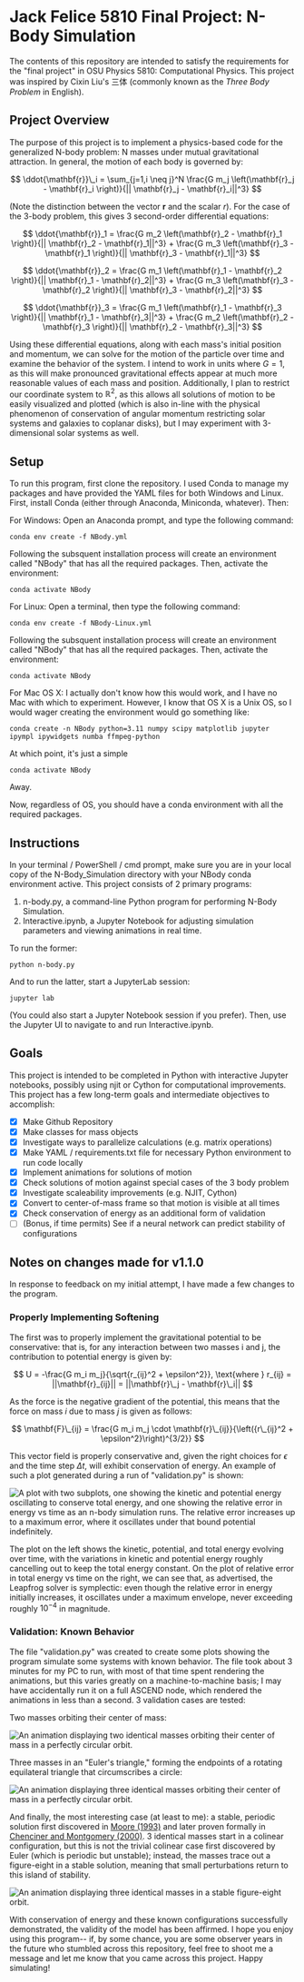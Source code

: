 # Jack Felice 5810 Final Project: N-Body Simulation

The contents of this repository are intended to satisfy the requirements for the "final project" in OSU Physics 5810: Computational Physics.  This project was inspired by Cixin Liu's 三体 (commonly known as the *Three Body Problem* in English).

## Project Overview

The purpose of this project is to implement a physics-based code for the generalized N-body problem: N masses under mutual gravitational attraction.  In general, the motion of each body is governed by:

$$ 
\ddot{\mathbf{r}}\_i = \sum_{j=1,i \neq j}^N \frac{G m_j \left(\mathbf{r}_j - \mathbf{r}_i \right)}{|| \mathbf{r}_j - \mathbf{r}_i||^3}
$$

(Note the distinction between the vector $\mathbf{r}$ and the scalar $r$).  For the case of the 3-body problem, this gives 3 second-order differential equations:

$$
\ddot{\mathbf{r}}_1 = \frac{G m_2 \left(\mathbf{r}_2 - \mathbf{r}_1 \right)}{|| \mathbf{r}_2 - \mathbf{r}_1||^3} + \frac{G m_3 \left(\mathbf{r}_3 - \mathbf{r}_1 \right)}{|| \mathbf{r}_3 - \mathbf{r}_1||^3}
$$

$$
\ddot{\mathbf{r}}_2 = \frac{G m_1 \left(\mathbf{r}_1 - \mathbf{r}_2 \right)}{|| \mathbf{r}_1 - \mathbf{r}_2||^3} + \frac{G m_3 \left(\mathbf{r}_3 - \mathbf{r}_2 \right)}{|| \mathbf{r}_3 - \mathbf{r}_2||^3}
$$

$$
\ddot{\mathbf{r}}_3 = \frac{G m_1 \left(\mathbf{r}_1 - \mathbf{r}_3 \right)}{|| \mathbf{r}_1 - \mathbf{r}_3||^3} + \frac{G m_2 \left(\mathbf{r}_2 - \mathbf{r}_3 \right)}{|| \mathbf{r}_2 - \mathbf{r}_3||^3}
$$

Using these differential equations, along with each mass's initial position and momentum, we can solve for the motion of the particle over time and examine the behavior of the system.  I intend to work in units where $G=1$, as this will make pronounced gravitational effects appear at much more reasonable values of each mass and position. Additionally, I plan to restrict our coordinate system to $\mathbb{R}^2$, as this allows all solutions of motion to be easily visualized and plotted (which is also in-line with the physical phenomenon of conservation of angular momentum restricting solar systems and galaxies to coplanar disks), but I may experiment with 3-dimensional solar systems as well.  

## Setup

To run this program, first clone the repository.  I used Conda to manage my packages and have provided the YAML files for both Windows and Linux.  First, install Conda (either through Anaconda, Miniconda, whatever).  Then:

For Windows:
Open an Anaconda prompt, and type the following command:
```
conda env create -f NBody.yml
```
Following the subsquent installation process will create an environment called "NBody" that has all the required packages.  Then, activate the environment:
```
conda activate NBody
```

For Linux:
Open a terminal, then type the following command:
```
conda env create -f NBody-Linux.yml
```
Following the subsquent installation process will create an environment called "NBody" that has all the required packages.  Then, activate the environment:
```
conda activate NBody
```

For Mac OS X:
I actually don't know how this would work, and I have no Mac with which to experiment.  However, I know that OS X is a Unix OS, so I would wager creating the environment would go something like:
```
conda create -n NBody python=3.11 numpy scipy matplotlib jupyter ipympl ipywidgets numba ffmpeg-python
```
At which point, it's just a simple 
```
conda activate NBody
```
Away.

Now, regardless of OS, you should have a conda environment with all the required packages.

## Instructions

In your terminal / PowerShell / cmd prompt, make sure you are in your local copy of the N-Body_Simulation directory with your NBody conda environment active.  This project consists of 2 primary programs:

1. n-body.py, a command-line Python program for performing N-Body Simulation.
2. Interactive.ipynb, a Jupyter Notebook for adjusting simulation parameters and viewing animations in real time.

To run the former:
```
python n-body.py
```
And to run the latter, start a JupyterLab session:
```
jupyter lab
```
(You could also start a Jupyter Notebook session if you prefer).  Then, use the Jupyter UI to navigate to and run Interactive.ipynb.

## Goals
This project is intended to be completed in Python with interactive Jupyter notebooks, possibly using njit or Cython for computational improvements.  This project has a few long-term goals and intermediate objectives to accomplish:

- [x] Make Github Repository
- [x] Make classes for mass objects
- [X] Investigate ways to parallelize calculations (e.g. matrix operations)
- [X] Make YAML / requirements.txt file for necessary Python environment to run code locally
- [x] Implement animations for solutions of motion
- [x] Check solutions of motion against special cases of the 3 body problem
- [X] Investigate scaleability improvements (e.g. NJIT, Cython)
- [X] Convert to center-of-mass frame so that motion is visible at all times
- [X] Check conservation of energy as an additional form of validation
- [ ] (Bonus, if time permits) See if a neural network can predict stability of configurations

## Notes on changes made for v1.1.0
In response to feedback on my initial attempt, I have made a few changes to the program.  

### Properly Implementing Softening
The first was to properly implement the gravitational potential to be conservative: that is, for any interaction between two masses i and j, the contribution to potential energy is given by:

$$
U = -\frac{G m_i m_j}{\sqrt{r_{ij}^2 + \epsilon^2}}, \text{where } r_{ij} = ||\mathbf{r}_{ij}|| = ||\mathbf{r}\_j - \mathbf{r}\_i||
$$

As the force is the negative gradient of the potential, this means that the force on mass $i$ due to mass $j$ is given as follows:

$$
\mathbf{F}\_{ij} = \frac{G m_i m_j \cdot \mathbf{r}\_{ij}}{\left({r\_{ij}^2 + \epsilon^2}\right)^{3/2}}
$$

This vector field is properly conservative and, given the right choices for $\epsilon$ and the time step $\Delta t$, will exhibit conservation of energy.  An example of such a plot generated during a run of "validation.py" is shown:

![A plot with two subplots, one showing the kinetic and potential energy oscillating to conserve total energy, and one showing the relative error in energy vs time as an n-body simulation runs.  The relative error increases up to a maximum error, where it oscillates under that bound potential indefinitely.](/Figures/energy.png?raw=true "Energy Error Plot")

The plot on the left shows the kinetic, potential, and total energy evolving over time, with the variations in kinetic and potential energy roughly cancelling out to keep the total energy constant.  On the plot of relative error in total energy vs time on the right, we can see that, as advertised, the Leapfrog solver is symplectic: even though the relative error in energy initially increases, it oscillates under a maximum envelope, never exceeding roughly $10^{-4}$ in magnitude.  

### Validation: Known Behavior

The file "validation.py" was created to create some plots showing the program simulate some systems with known behavior.  The file took about 3 minutes for my PC to run, with most of that time spent rendering the animations, but this varies greatly on a machine-to-machine basis; I may have accidentally run it on a full ASCEND node, which rendered the animations in less than a second.  3 validation cases are tested:

Two masses orbiting their center of mass:

![An animation displaying two identical masses orbiting their center of mass in a perfectly circular orbit.](/Figures/two_body.gif?raw=true "Two Masses in Circular Orbit")

Three masses in an "Euler's triangle," forming the endpoints of a rotating equilateral triangle that circumscribes a circle:

![An animation displaying three identical masses orbiting their center of mass in a perfectly circular orbit.](/Figures/euler.gif?raw=true "Three Masses in Circular Orbit")

And finally, the most interesting case (at least to me): a stable, periodic solution first discovered in [Moore (1993)](https://journals.aps.org/prl/abstract/10.1103/PhysRevLett.70.3675) and later proven formally in [Chenciner and Montgomery (2000)](https://arxiv.org/abs/math/0011268).  3 identical masses start in a colinear configuration, but this is not the trivial colinear case first discovered by Euler (which is periodic but unstable); instead, the masses trace out a figure-eight in a stable solution, meaning that small perturbations return to this island of stability.

![An animation displaying three identical masses in a stable figure-eight orbit.](/Figures/figure_eight.gif?raw=true "Three Masses in a Figure-Eight Orbit")

With conservation of energy and these known configurations successfully demonstrated, the validity of the model has been affirmed.  I hope you enjoy using this program-- if, by some chance, you are some observer years in the future who stumbled across this repository, feel free to shoot me a message and let me know that you came across this project.  Happy simulating!
